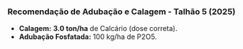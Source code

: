 ### Recomendação de Adubação e Calagem - Talhão 5 (2025)

- **Calagem:** **3.0 ton/ha** de Calcário (dose correta).
- **Adubação Fosfatada:** 100 kg/ha de P2O5.
